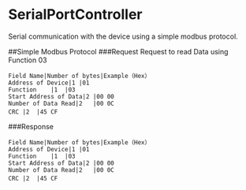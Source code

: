 # SerialPortController

Serial communication with the device using a simple modbus protocol.

##Simple Modbus Protocol
###Request 
Request to read Data using Function 03
```table
Field Name|Number of bytes|Example（Hex）
Address of Device|1	|01
Function	|1	|03
Start Address of Data|2	|00 00
Number of Data Read|2	|00 0C
CRC	|2	|45 CF　　
```
###Response
```table
Field Name|Number of bytes|Example（Hex）
Address of Device|1	|01
Function	|1	|03
Start Address of Data|2	|00 00
Number of Data Read|2	|00 0C
CRC	|2	|45 CF　　
```

